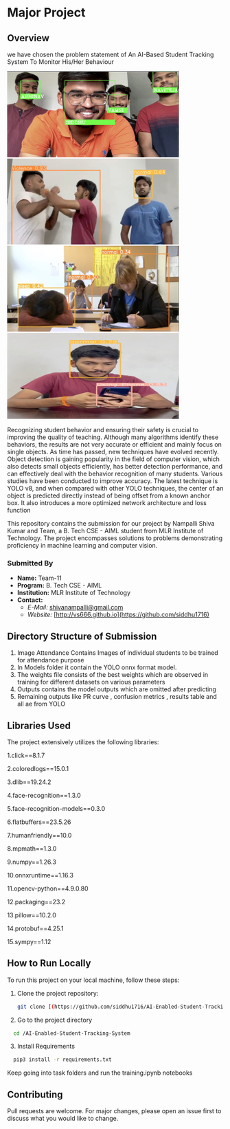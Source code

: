 # Major Project 

## Overview

we have chosen the problem statement of An AI-Based Student Tracking System To Monitor His/Her Behaviour

<img src="https://github.com/siddhu1716/AI-Enabled-Student-Tracking-System/blob/main/Realtime_outputs/attendance.png" width="400" height="200"> <img src="https://github.com/siddhu1716/AI-Enabled-Student-Tracking-System/blob/main/Realtime_outputs/violence1.png" width='400' height='200'> 
<img src="https://github.com/siddhu1716/AI-Enabled-Student-Tracking-System/blob/main/Realtime_outputs/Screenshot%202024-03-21%20at%2016.45.15.png" width='400' height='200'> <img src="https://github.com/siddhu1716/AI-Enabled-Student-Tracking-System/blob/main/Realtime_outputs/vamsi_phone.png" width='400' height='200'>



Recognizing student behavior and ensuring their safety is crucial to improving the quality of teaching. Although many algorithms identify these behaviors, the results are not very accurate or efficient and mainly focus on single objects. As time has passed, new techniques have evolved recently. Object detection is gaining popularity in the field of computer vision, which also detects small objects efficiently, has better detection performance, and can effectively deal with the behavior recognition of many students. Various studies have been conducted to improve accuracy. The latest technique is YOLO v8, and when compared with other YOLO techniques, the center of an object is predicted directly instead of being offset from a known anchor box. It also introduces a more optimized network architecture and loss function

This repository contains the submission for our project by Nampalli Shiva Kumar and Team, a B. Tech CSE - AIML student from MLR Institute of Technology. The project encompasses solutions to problems demonstrating proficiency in machine learning and computer vision.

### Submitted By

- **Name:** Team-11
- **Program:** B. Tech CSE - AIML
- **Institution:** MLR Institute of Technology
- **Contact:** 
  - *E-Mail:* shivanampalli@gmail.com
  - *Website:* [http://vs666.github.io](https://github.com/siddhu1716)

## Directory Structure of Submission

1. Image Attendance Contains Images of individual students to be trained for attendance purpose
2. In Models folder it contain the YOLO onnx format model.
3. The weights file consists of the best weights which are observed in training for different datasets on various parameters
4. Outputs contains the model outputs which are omitted after predicting
5. Remaining outputs like PR curve , confusion metrics , results table and all ae from YOLO
   

## Libraries Used

The project extensively utilizes the following libraries:

1.click==8.1.7

2.coloredlogs==15.0.1

3.dlib==19.24.2

4.face-recognition==1.3.0

5.face-recognition-models==0.3.0

6.flatbuffers==23.5.26

7.humanfriendly==10.0

8.mpmath==1.3.0

9.numpy==1.26.3

10.onnxruntime==1.16.3

11.opencv-python==4.9.0.80

12.packaging==23.2

13.pillow==10.2.0

14.protobuf==4.25.1

15.sympy==1.12

## How to Run Locally

To run this project on your local machine, follow these steps:

1. Clone the project repository:

   ```bash
   git clone [(https://github.com/siddhu1716/AI-Enabled-Student-Tracking-System.git)]
2. Go to the project directory

```bash
  cd /AI-Enabled-Student-Tracking-System
```

3. Install Requirements

```bash
  pip3 install -r requirements.txt
```
Keep going into task folders and run the training.ipynb notebooks

## Contributing

Pull requests are welcome. For major changes, please open an issue first
to discuss what you would like to change.
